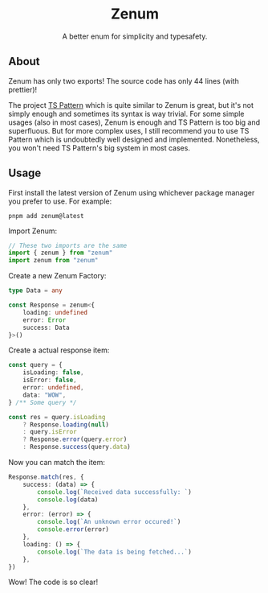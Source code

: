 <center>
<h1>Zenum</h1>

A better enum for simplicity and typesafety.

</center>

## About

Zenum has only two exports! The source code has only 44 lines (with prettier)!

The project [TS Pattern](https://github.com/gvergnaud/ts-pattern) which is quite similar to Zenum is great, but it's not simply enough and sometimes its syntax is way trivial. For some simple usages (also in most cases), Zenum is enough and TS Pattern is too big and superfluous. But for more complex uses, I still recommend you to use TS Pattern which is undoubtedly well designed and implemented. Nonetheless, you won't need TS Pattern's big system in most cases.

## Usage

First install the latest version of Zenum using whichever package manager you prefer to use. For example:

```shell
pnpm add zenum@latest
```

Import Zenum:

```ts
// These two imports are the same
import { zenum } from "zenum"
import zenum from "zenum"
```

Create a new Zenum Factory:

```ts
type Data = any

const Response = zenum<{
	loading: undefined
	error: Error
	success: Data
}>()
```

Create a actual response item:

```ts
const query = {
	isLoading: false,
	isError: false,
	error: undefined,
	data: "WOW",
} /** Some query */

const res = query.isLoading
	? Response.loading(null)
	: query.isError
	? Response.error(query.error)
	: Response.success(query.data)
```

Now you can match the item:

```ts
Response.match(res, {
	success: (data) => {
		console.log(`Received data successfully: `)
		console.log(data)
	},
	error: (error) => {
		console.log(`An unknown error occured!`)
		console.error(error)
	},
	loading: () => {
		console.log(`The data is being fetched...`)
	},
})
```

Wow! The code is so clear!